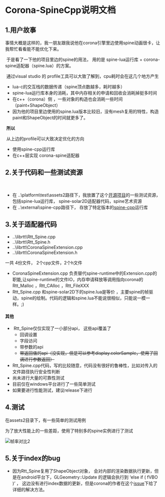 # Corona-SpineCpp说明文档

## 1.用户故事

​	事情大概是这样的，我一朋友跟我说他在corona引擎里边使用spine动画很卡，让我帮忙看看能不能优化下来。

​	于是看了一下他的项目里边的spine的用法， 用的是 spine-lua运行库 + corona-spine适配器（spine.lua）的方案。

​	通过visual studio 的 profile工具可以大致了解到，cpu耗时会在这几个地方产生

- lua-c的交互栈的数据传递（spine顶点数越多，耗时越多）
- spine-lua运行库本身的消耗，其中内存相关的申请和回收会消耗掉挺多时间
- 在c++（corona）侧 ，一些对象的构造也会消耗一些时间（paint+ShapeObject）
- 因为他的项目里边使用的spine.lua版本比较旧，没有mesh复用的特性，构造paint和ShapeObject的时间就更多了。



​	**所以**

​	从上边的profile可以大致决定优化的方向

- 使用spine-cpp运行库
- 在c++层实现 corona-spine适配器 



## 	2.关于代码和一些测试资源

​	

- 在 ..\platform\test\assets2路径下，我放置了这个[开源项目](https://github.com/EsotericSoftware/spine-runtimes)的一些测试资源，包括spine-lua运行库， spine-solar2D适配器代码，spine艺术资源
- 在 ..\external\spine-cpp路径下， 存放了特定版本的[spine-cpp](https://github.com/EsotericSoftware/spine-runtimes)运行库



## 3.关于适配器代码

- ..\librtt\Rtt_Spine.cpp
- ..\librtt\Rtt_Spine.h
- ..\librtt\CoronaSpineExtension.cpp
- ..\librtt\CoronaSpineExtension.h

一共 4份文件， 2个cpp文件，2个h文件

- CoronaSpineExtension.cpp 负责替代spine-runtime中的Extension.cpp的职能,让spine-runtime的文件IO，内存申请释放等调用指向corona的Rtt_Malloc ，Rtt_CAlloc ，Rtt_FileXXX 
- Rtt_Spine.cpp 和spine-solar2D下的spine.lua是等价 ，主要spine的帧驱动，spine的绘制。代码的逻辑和spine.lua不能说很相似，只能说一模一样。;)



#### 	其他

- ​	Rtt_Spine仅仅实现了一小部分api， 这些api覆盖了
  - 回调设置
  - 字段访问
  - 带参数的api
  - ~~带返回值的api（没实现，但是可以参考display.colorSample，使用了回调进行参数返回）~~
- Rtt_Spine.cpp代码，写的比较随意，代码没有很好的鲁棒性，比如对传入的文件路径执行安全性判断
- 尚未进行大量的可靠性测试
- 目前仅在windows平台进行了一些简单测试
- 如果要进行性能测试，建议release下进行

## 4.测试

在assets2目录下，有一些简单的测试用例

为了放大性能上的一些差距，使用了特别多的spine实例进行了测试

![帧率对比2]( doc_images\帧率对比2.gif)

## 5.关于index的bug

- 因为Rtt_Spine复用了ShapeObject对象， 会对内部的渲染数据执行更新，但是在android平台下，GLGeometry::Update 的逻辑会执行到 ‘else if ( fVBO )’ ， 这边没有进行index数据的更新，但是corona的作者在这个[issue](https://github.com/coronalabs/corona/issues/390#issuecomment-1126447298)下给了详细的解决方法。


